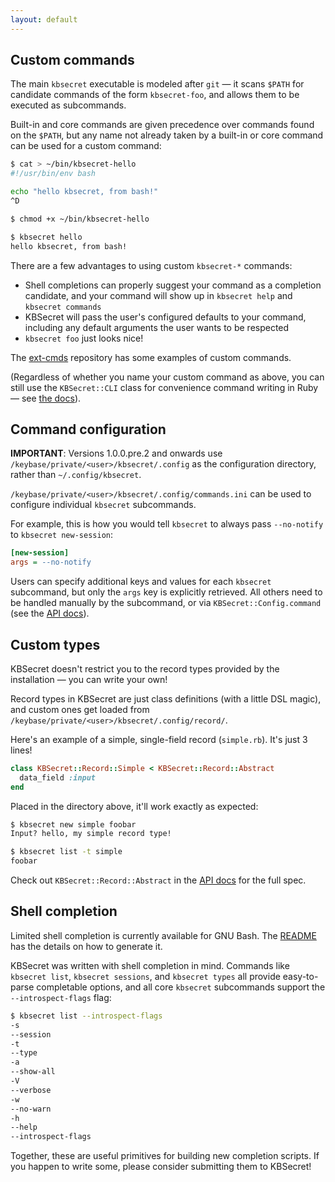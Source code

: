 ```yaml
---
layout: default
---
```


## Custom commands

The main `kbsecret` executable is modeled after `git` &mdash; it scans `$PATH`
for candidate commands of the form `kbsecret-foo`, and allows them to be executed as subcommands.

Built-in and core commands are given precedence over commands found on the `$PATH`, but any name
not already taken by a built-in or core command can be used for a custom command:

```bash
$ cat > ~/bin/kbsecret-hello
#!/usr/bin/env bash

echo "hello kbsecret, from bash!"
^D

$ chmod +x ~/bin/kbsecret-hello

$ kbsecret hello
hello kbsecret, from bash!
```

There are a few advantages to using custom `kbsecret-*` commands:

* Shell completions can properly suggest your command as a completion candidate, and your
command will show up in `kbsecret help` and `kbsecret commands`
* KBSecret will pass the user's configured defaults to your command, including any default
arguments the user wants to be respected
* `kbsecret foo` just looks nice!

The [ext-cmds](https://github.com/kbsecret/ext-cmds) repository has some examples of custom
commands.

(Regardless of whether you name your custom command as above, you can still use the
`KBSecret::CLI` class for convenience command writing in Ruby &mdash; see
[the docs](http://www.rubydoc.info/gems/kbsecret/)).

## Command configuration

**IMPORTANT**: Versions 1.0.0.pre.2 and onwards use `/keybase/private/<user>/kbsecret/.config`
as the configuration directory, rather than `~/.config/kbsecret`.

`/keybase/private/<user>/kbsecret/.config/commands.ini` can be used to configure individual `kbsecret` subcommands.

For example, this is how you would tell `kbsecret` to always pass `--no-notify` to
`kbsecret new-session`:

```ini
[new-session]
args = --no-notify
```

Users can specify additional keys and values for each `kbsecret` subcommand, but only
the `args` key is explicitly retrieved. All others need to be handled manually by the subcommand,
or via `KBSecret::Config.command` (see the [API docs](http://www.rubydoc.info/gems/kbsecret/)).

## Custom types

KBSecret doesn't restrict you to the record types provided by the installation &mdash; you can
write your own!

Record types in KBSecret are just class definitions (with a little DSL magic), and custom
ones get loaded from `/keybase/private/<user>/kbsecret/.config/record/`.

Here's an example of a simple, single-field record (`simple.rb`). It's just 3 lines!

```ruby
class KBSecret::Record::Simple < KBSecret::Record::Abstract
  data_field :input
end
```

Placed in the directory above, it'll work exactly as expected:

```bash
$ kbsecret new simple foobar
Input? hello, my simple record type!

$ kbsecret list -t simple
foobar
```

Check out `KBSecret::Record::Abstract` in the [API docs](http://www.rubydoc.info/gems/kbsecret/)
for the full spec.

## Shell completion

Limited shell completion is currently available for GNU Bash. The
[README](https://github.com/kbsecret/kbsecret/blob/master/README.md) has the details on how to
generate it.

KBSecret was written with shell completion in mind. Commands like `kbsecret list`,
`kbsecret sessions`, and `kbsecret types` all provide easy-to-parse completable options,
and all core `kbsecret` subcommands support the `--introspect-flags` flag:

```bash
$ kbsecret list --introspect-flags
-s
--session
-t
--type
-a
--show-all
-V
--verbose
-w
--no-warn
-h
--help
--introspect-flags
```

Together, these are useful primitives for building new completion scripts. If you happen to write
some, please consider submitting them to KBSecret!
